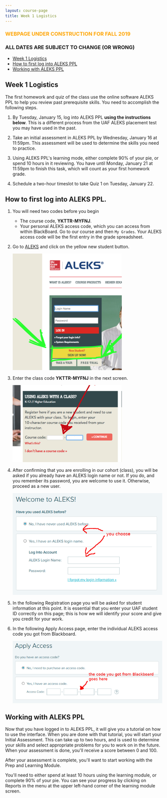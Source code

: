 ```yaml
---
layout: course-page
title: Week 1 Logistics
---
```


### <span style="color:orange">WEBPAGE UNDER CONSTRUCTION FOR FALL 2019</span>

### ALL DATES ARE SUBJECT TO CHANGE (OR WRONG)

* [Week 1 Logistics](#week-1-logistics)
* [How to first log into ALEKS PPL](#how-to-first-log-into-aleks-ppl)
* [Working with ALEKS PPL](#working-with-aleks-ppl)

## Week 1 Logistics

The first homework and quiz of the class use the online software ALEKS PPL to help you review past prerequisite skills.  You need to accomplish the following steps.

1. By Tuesday, January 15, log into ALEKS PPL **using the 
   instructions below**.  This is a different process from the 
   UAF ALEKS placement test you may have used in the past.

2. Take an initial assessment in ALEKS PPL by Wednesday, January 16 at 11:59pm.  This
   assessment will be used to determine the skills you need to practice.

3. Using ALEKS PPL's learning mode, either complete 90% of your pie, or spend
   10 hours in it reviewing.  You have until Monday, January 21 at 11:59pm to finish this task, which will count as your first homework grade.

4. Schedule a two-hour timeslot to take Quiz 1 on Tuesday, January 22.

## How to first log into ALEKS PPL.

1. You will need two codes before you begin
	* The course code, **YKTTR-MYFNJ**.
	* Your personal ALEKS access code, which you can access
	  from within BlackBoard.  Go to our course and then `My Grades`.  Your
	  ALEKS access code will be the first entry in the grade spreadsheet.

2. Go to [ALEKS](https://www.aleks.com) and click on the yellow new
   student button.

   <div class='x-scroll'><p><img src="assets/ALEKS/login.png" alt="login" width="350px" /></p></div>

3. Enter the class code **YKTTR-MYFNJ** in the next screen.

   <div class='x-scroll'><p><img src="assets/ALEKS/classcode.png" alt="class code" width="350px" /></p></div>

4. After confirming that you are enrolling in our cohort (class), you will be asked if you already have an ALEKS login name or not.  If you do, and you remember its password, you are welcome to use it.  Otherwise, proceed as a new user.

   <div class='x-scroll'><p><img src="assets/ALEKS/account-status.png" alt="account status page" width="500px" /></p></div>

5. In the following Registration page you will be asked for student information at this point. It is essential that you enter your UAF student ID correctly on this page; this is how we will identify your score and give you credit for your work.

6. In the following Apply Access page, enter the individual ALEKS access code you got from Blackboard.

   <div class='x-scroll'><p><img src="assets/ALEKS/apply-access.png" alt="apply access page" width="500px" /></p></div>


## Working with ALEKS PPL

Now that you have logged in to ALEKS PPL, it will give you a tutorial on how to use the interface.  When you are done with that tutorial, you will start your Initial Assessment.  This can take up to two hours, and is used to determine your skills and select appropriate problems for you to work on in the future.  When your assessment is done, you'll receive a score between 0 and 100.

After your assessment is complete, you'll want to start working with the Prep and Learning Module.

You'll need to either spend at least 10 hours using the learning module, or complete 90% of your pie.  You can see your progress by clicking on Reports in the menu at the upper left-hand corner of the learning module screen.

